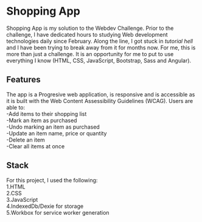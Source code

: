 
# Shopping App

Shopping App is my solution to the Webdev Challenge. Prior to the challenge, I have dedicated hours to studying Web development technologies daily since February. Along the line, I got stuck in *tutorial hell* and I have been trying to break away from it for months now. For me, this is more than just a challenge. It is an opportunity for me to put to use everything I know (HTML, CSS, JavaScript, Bootstrap, Sass and Angular).

## Features 

The app is a Progresive web application, is responsive and is accessible as it is built with the Web Content Assessibility Guidelines (WCAG).
Users are able to:  
-Add items to their shopping list  
-Mark an item as purchased  
-Undo marking an item as purchased  
-Update an item name, price or quantity  
-Delete an item  
-Clear all items at once  

## Stack

For this project, I used the following:  
1.HTML  
2.CSS  
3.JavaScript  
4.IndexedDb/Dexie for storage  
5.Workbox for service worker generation  
